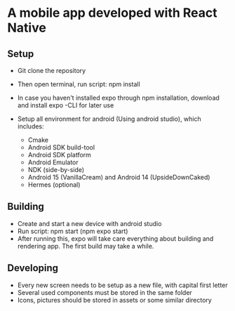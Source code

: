 # A mobile app developed with React Native

## Setup

- Git clone the repository
- Then open terminal, run script: npm install
- In case you haven't installed expo through npm installation, download and install expo -CLI for later use
- Setup all environment for android (Using android studio), which includes:

  - Cmake
  - Android SDK build-tool
  - Android SDK platform
  - Android Emulator
  - NDK (side-by-side)
  - Android 15 (VanillaCream) and Android 14 (UpsideDownCaked)
  - Hermes (optional)

## Building

- Create and start a new device with android studio
- Run script: npm start (npm expo start)
- After running this, expo will take care everything about building and rendering app.
  The first build may take a while.

## Developing

- Every new screen needs to be setup as a new file, with capital first letter
- Several used components must be stored in the same folder
- Icons, pictures should be stored in assets or some similar directory


